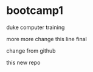 # bootcamp1

duke computer training


more more change this line final 

change from github

this new repo
